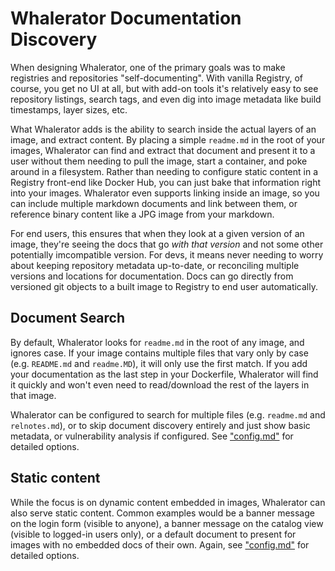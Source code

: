# Whalerator Documentation Discovery

When designing Whalerator, one of the primary goals was to make registries and repositories "self-documenting". With vanilla Registry, of course, you get no UI at all, but with add-on tools it's relatively easy to see repository listings, search tags, and even dig into image metadata like build timestamps, layer sizes, etc. 

What Whalerator adds is the ability to search inside the actual layers of an image, and extract content. By placing a simple `readme.md` in the root of your images, Whalerator can find and extract that document and present it to a user without them needing to pull the image, start a container, and poke around in a filesystem. Rather than needing to configure static content in a Registry front-end like Docker Hub, you can just bake that information right into your images. Whalerator even supports linking inside an image, so you can include multiple markdown documents and link between them, or reference binary content like a JPG image from your markdown.

For end users, this ensures that when they look at a given version of an image, they're seeing the docs that go *with that version* and not some other potentially imcompatible version. For devs, it means never needing to worry about keeping repository metadata up-to-date, or reconciling multiple versions and locations for documentation. Docs can go directly from versioned git objects to a built image to Registry to end user automatically.  

## Document Search

By default, Whalerator looks for `readme.md` in the root of any image, and ignores case. If your image contains multiple files that vary only by case (e.g. `README.md` and `readme.MD`), it will only use the first match. If you add your documentation as the last step in your Dockerfile, Whalerator will find it quickly and won't even need to read/download the rest of the layers in that image. 

Whalerator can be configured to search for multiple files (e.g. `readme.md` and `relnotes.md`), or to skip document discovery entirely and just show basic metadata, or vulnerability analysis if configured. See ["config.md"]("config.md") for detailed options.

## Static content

While the focus is on dynamic content embedded in images, Whalerator can also serve static content. Common examples would be a banner message on the login form (visible to anyone), a banner message on the catalog view (visible to logged-in users only), or a default document to present for images with no embedded docs of their own. Again, see ["config.md"]("config.md") for detailed options.